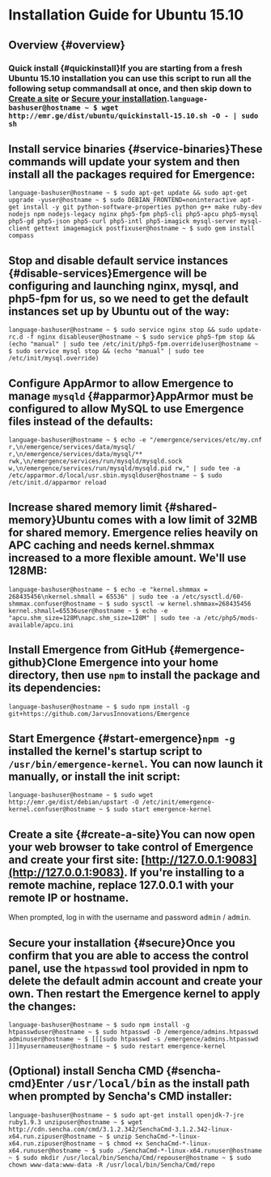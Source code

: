 # Installation Guide for Ubuntu 15.10

## Overview {#overview}

### Quick install {#quickinstall}If you are starting from a **fresh** Ubuntu 15.10 installation you can use this script to run all the following setup commandsall at once, and then skip down to **[Create a site](#create-a-site) or [Secure your installation](#secure)**.```language-bashuser@hostname ~ $ wget http://emr.ge/dist/ubuntu/quickinstall-15.10.sh -O - | sudo sh```

## Install service binaries {#service-binaries}These commands will update your system and then install all the packages required for Emergence:

```language-bashuser@hostname ~ $ sudo apt-get update && sudo apt-get upgrade -yuser@hostname ~ $ sudo DEBIAN_FRONTEND=noninteractive apt-get install -y git python-software-properties python g++ make ruby-dev nodejs npm nodejs-legacy nginx php5-fpm php5-cli php5-apcu php5-mysql php5-gd php5-json php5-curl php5-intl php5-imagick mysql-server mysql-client gettext imagemagick postfixuser@hostname ~ $ sudo gem install compass```

## Stop and disable default service instances {#disable-services}Emergence will be configuring and launching nginx, mysql, and php5-fpm for us, so we need to get the default instances set up by Ubuntu out of the way:

```language-bashuser@hostname ~ $ sudo service nginx stop && sudo update-rc.d -f nginx disableuser@hostname ~ $ sudo service php5-fpm stop && (echo "manual" | sudo tee /etc/init/php5-fpm.override)user@hostname ~ $ sudo service mysql stop && (echo "manual" | sudo tee /etc/init/mysql.override)```

## Configure AppArmor to allow Emergence to manage `mysqld` {#apparmor}AppArmor must be configured to allow MySQL to use Emergence files instead of the defaults:

```language-bashuser@hostname ~ $ echo -e "/emergence/services/etc/my.cnf r,\n/emergence/services/data/mysql/ r,\n/emergence/services/data/mysql/** rwk,\n/emergence/services/run/mysqld/mysqld.sock w,\n/emergence/services/run/mysqld/mysqld.pid rw," | sudo tee -a /etc/apparmor.d/local/usr.sbin.mysqlduser@hostname ~ $ sudo /etc/init.d/apparmor reload```

## Increase shared memory limit {#shared-memory}Ubuntu comes with a low limit of 32MB for shared memory. Emergence relies heavily on APC caching and needs kernel.shmmax increased to a more flexible amount. We'll use 128MB:

```language-bashuser@hostname ~ $ echo -e "kernel.shmmax = 268435456\nkernel.shmall = 65536" | sudo tee -a /etc/sysctl.d/60-shmmax.confuser@hostname ~ $ sudo sysctl -w kernel.shmmax=268435456 kernel.shmall=65536user@hostname ~ $ echo -e "apcu.shm_size=128M\napc.shm_size=128M" | sudo tee -a /etc/php5/mods-available/apcu.ini```

## Install Emergence from GitHub {#emergence-github}Clone Emergence into your home directory, then use `npm` to install the package and its dependencies:

```language-bashuser@hostname ~ $ sudo npm install -g git+https://github.com/JarvusInnovations/Emergence```

## Start Emergence {#start-emergence}`npm -g` installed the kernel's startup script to `/usr/bin/emergence-kernel`. You can now launch it manually, or install the init script:

```language-bashuser@hostname ~ $ sudo wget http://emr.ge/dist/debian/upstart -O /etc/init/emergence-kernel.confuser@hostname ~ $ sudo start emergence-kernel```

## Create a site {#create-a-site}You can now open your web browser to take control of Emergence and create your first site: [http://127.0.0.1:9083](http://127.0.0.1:9083). If you're installing to a remote machine, replace 127.0.0.1 with your remote IP or hostname.

When prompted, log in with the username and password <kbd>admin</kbd> / <kbd>admin</kbd>.

## Secure your installation {#secure}Once you confirm that you are able to access the control panel, use the `htpasswd` tool provided in npm to delete the default admin account and create your own. Then restart the Emergence kernel to apply the changes:

```language-bashuser@hostname ~ $ sudo npm install -g htpasswduser@hostname ~ $ sudo htpasswd -D /emergence/admins.htpasswd adminuser@hostname ~ $ [[[sudo htpasswd -s /emergence/admins.htpasswd ]]]myusernameuser@hostname ~ $ sudo restart emergence-kernel```

## (Optional) install Sencha CMD {#sencha-cmd}Enter <kbd>/usr/local/bin</kbd> as the install path when prompted by Sencha's CMD installer:

```language-bashuser@hostname ~ $ sudo apt-get install openjdk-7-jre ruby1.9.3 unzipuser@hostname ~ $ wget http://cdn.sencha.com/cmd/3.1.2.342/SenchaCmd-3.1.2.342-linux-x64.run.zipuser@hostname ~ $ unzip SenchaCmd-*-linux-x64.run.zipuser@hostname ~ $ chmod +x SenchaCmd-*-linux-x64.runuser@hostname ~ $ sudo ./SenchaCmd-*-linux-x64.runuser@hostname ~ $ sudo mkdir /usr/local/bin/Sencha/Cmd/repouser@hostname ~ $ sudo chown www-data:www-data -R /usr/local/bin/Sencha/Cmd/repo```
